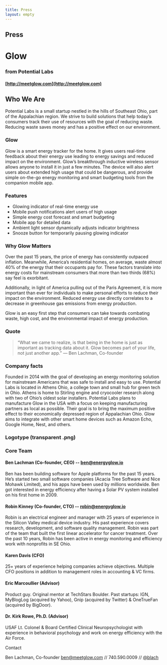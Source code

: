 ```yaml
---
title: Press
layout: empty
---
```


## Press

# Glow

### from Potential Labs

#### [http://meetglow.com](http://meetglow.com)


## Who We Are

Potential Labs is a small startup nestled in the hills of Southeast Ohio, part of the Appalachian region. We strive to build solutions that help today’s consumers track their use of resources with the goal of reducing waste. Reducing waste saves money and has a positive effect on our environment.

### Glow

Glow is a smart energy tracker for the home. It gives users real-time feedback about their energy use leading to energy savings and reduced impact on the environment. Glow’s breakthrough inductive wireless sensor allows anyone to install it in just a few minutes. The device will also alert users about extended high usage that could be dangerous, and provide simple on-the-go energy monitoring and smart budgeting tools from the companion mobile app.

### Features

- Glowing indicator of real-time energy use
- Mobile push notifications alert users of high usage
- Simple energy cost forecast and smart budgeting
- Mobile app for detailed data
- Ambient light sensor dynamically adjusts indicator brightness
- Snooze button for temporarily pausing glowing indicator

### Why Glow Matters

Over the past 15 years, the price of energy has consistently outpaced inflation. Meanwhile, America’s residential homes, on average, waste almost 40% of the energy that their occupants pay for. These factors translate into energy costs for mainstream consumers that more than two thirds (68%) say feel is exorbitant.

Additionally, in light of America pulling out of the Paris Agreement, it is more important than ever for individuals to make personal efforts to reduce their impact on the environment. Reduced energy use directly correlates to a decrease in greenhouse gas emissions from energy production.

Glow is an easy first step that consumers can take towards combating waste, high cost, and the environmental impact of energy production.

### Quote

> “What we came to realize, is that being in the home is just as important as tracking data about it. Glow becomes part of your life, not just another app.” — Ben Lachman, Co-founder

### Company facts

Founded in 2014 with the goal of developing an energy monitoring solution for mainstream Americans that was safe to install and easy to use.
Potential Labs is located in Athens Ohio, a college town and small hub for green tech in Ohio. Athens is home to Stirling engine and cryocooler research along with two of Ohio’s oldest solar installers.
Potential Labs plans to manufacture Glow in the USA with a focus on keeping manufacturing partners as local as possible. Their goal is to bring the maximum positive effect to their economically depressed region of Appalachian Ohio.
Glow aims to integrate with other smart home devices such as Amazon Echo, Google Home, Nest, and others.

### Logotype (transparent .png)




### Core Team

#### Ben Lachman (Co-founder, CEO) -- [ben@energyglow.io](mailto:ben@energyglow.io)
Ben has been building software for Apple platforms for the past 15 years. He’s started two small software companies (Acacia Tree Software and Nice Mohawk Limited), and his apps have been used by millions worldwide. Ben got interested in energy efficiency after having a Solar PV system installed on his first home in 2009.

#### Robin Kinney (Co-founder, CTO) -- [robin@energyglow.io](mailto:robin@energyglow.io)
Robin is an electrical engineer and manager with 25 years of experience in the Silicon Valley medical device industry. His past experience covers research, development, and software quality management. Robin was part of the team that built the first linear accelerator for cancer treatment. Over the past 10 years, Robin has been active in energy monitoring and efficiency work with nonprofits in SE Ohio.

#### Karen Davis (CFO)
25+ years of experience helping companies achieve objectives. Multiple CFO positions in addition to management roles in accounting & VC firms.

#### Eric Marcoullier (Advisor)
Product guy. Original mentor at TechStars Boulder. Past startups: IGN, MyBlogLog (acquired by Yahoo), Gnip (acquired by Twitter) & OneTrueFan (acquired by BigDoor).

#### Dr. Kirk Rowe, Ph.D. (Advisor)
USAF Lt. Colonel & Board Certified Clinical Neuropsychologist with experience in behavioral psychology and work on energy efficiency with the Air Force.

Contact

Ben Lachman, Co-founder
[ben@meetglow.com](mailto:ben@meetglow.com) // 740.590.0009 // [@blach](http://twitter.com/blach)
